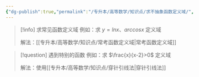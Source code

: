 ```yaml
---
{"dg-publish":true,"permalink":"/专升本/高等数学/知识点/求不抽象函数定义域/","noteIcon":""}
---
```


>[!info] 求常见函数定义域
> 例如：求 $y=lnx、arccosx$ 定义域
> 
> 解法：[[专升本/高等数学/知识点/常考函数定义域\|常考函数定义域]]

>[!question] 遇到特别的函数
>例如：求 $\frac{x}{x-2}>0$ 定义域
>
> 解法：使用[[专升本/高等数学/知识点/穿针引线法\|穿针引线法]]